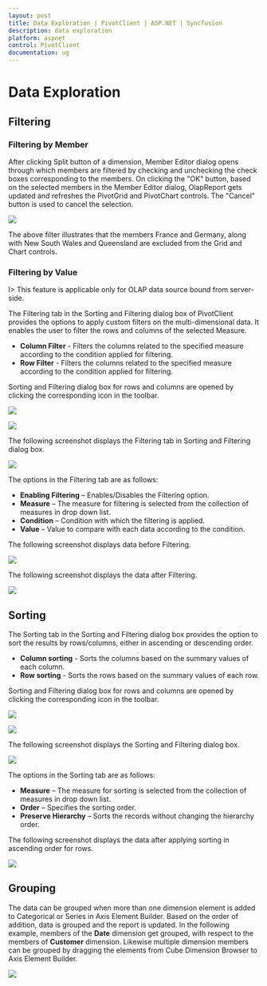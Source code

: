 ```yaml
---
layout: post
title: Data Exploration | PivotClient | ASP.NET | Syncfusion
description: data exploration
platform: aspnet
control: PivotClient
documentation: ug
---
```


# Data Exploration

## Filtering

### Filtering by Member

After clicking Split button of a dimension, Member Editor dialog opens through which members are filtered by checking and unchecking the check boxes corresponding to the members.  On clicking the "OK" button, based on the selected members in the Member Editor dialog, OlapReport gets updated and refreshes the PivotGrid and PivotChart controls.  The "Cancel" button is used to cancel the selection. 

![](Data-Exploration_images/filtering.png)

The above filter illustrates that the members France and Germany, along with New South Wales and Queensland are excluded from the Grid and Chart controls.

### Filtering by Value

I> This feature is applicable only for OLAP data source bound from server-side.

The Filtering tab in the Sorting and Filtering dialog box of PivotClient provides the options to apply custom filters on the multi-dimensional data. It enables the user to filter the rows and columns of the selected Measure.

* **Column Filter** - Filters the columns related to the specified measure according to the condition applied for filtering.
* **Row Filter** - Filters the columns related to the specified measure according to the condition applied for filtering.

Sorting and Filtering dialog box for rows and columns are opened by clicking the corresponding icon in the toolbar.  

![](Data-Exploration_images/columnfilter.png)

![](Data-Exploration_images/rowfilter.png)

The following screenshot displays the Filtering tab in Sorting and Filtering dialog box.

![](Data-Exploration_images/filterdialog.png)

The options in the Filtering tab are as follows:

* **Enabling Filtering** – Enables/Disables the Filtering option.
* **Measure** – The measure for filtering is selected from the collection of measures in drop down list.
* **Condition** – Condition with which the filtering is applied.
* **Value** – Value to compare with each data according to the condition.

The following screenshot displays data before Filtering.

![](Data-Exploration_images/beforefiltering.png)

The following screenshot displays the data after Filtering.

![](Data-Exploration_images/afterfiltering.png)

## Sorting

The Sorting tab in the Sorting and Filtering dialog box provides the option to sort the results by rows/columns, either in ascending or descending order.  

* **Column sorting** - Sorts the columns based on the summary values of each column.
* **Row sorting** - Sorts the rows based on the summary values of each row.

Sorting and Filtering dialog box for rows and columns are opened by clicking the corresponding icon in the toolbar.

![](Data-Exploration_images/columnsort.png)

![](Data-Exploration_images/rowfilter.png)

The following screenshot displays the Sorting and Filtering dialog box.

![](Data-Exploration_images/sortdialog.png)
	
The options in the Sorting tab are as follows:

* **Measure** – The measure for sorting is selected from the collection of measures in drop down list.
* **Order** – Specifies the sorting order.
* **Preserve Hierarchy** – Sorts the records without changing the hierarchy order.
  
The following screenshot displays the data after applying sorting in ascending order for rows.

![](Data-Exploration_images/beforesorting.png)

## Grouping

The data can be grouped when more than one dimension element is added to Categorical or Series in Axis Element Builder.  Based on the order of addition, data is grouped and the report is updated. In the following example, members of the **Date** dimension get grouped, with respect to the members of **Customer** dimension.  Likewise multiple dimension members can be grouped by dragging the elements from Cube Dimension Browser to Axis Element Builder.
 
![](Data-Exploration_images/grouping.png)
